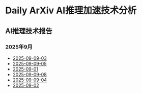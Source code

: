 ﻿# Daily ArXiv AI推理加速技术分析

## AI推理技术报告

### 2025年9月

<!-- REPORTS_START_2025_09 -->
- [2025-09-09-03](2025-09/09-03/ai_inference_report_20250910_145831.md)
- [2025-09-09-05](2025-09/09-05/ai_inference_report_20250910_170502.md)
- [2025-09-01](2025-09/09-01/ai_inference_report_20250904_103049.md)
- [2025-09-09-08](2025-09/09-08/ai_inference_report_20250910_194357.md)
- [2025-09-09-04](2025-09/09-04/ai_inference_report_20250910_155645.md)
- [2025-09-02](2025-09/09-02/ai_inference_report_20250905_185045.md)

<!-- REPORTS_END_2025_09 -->
